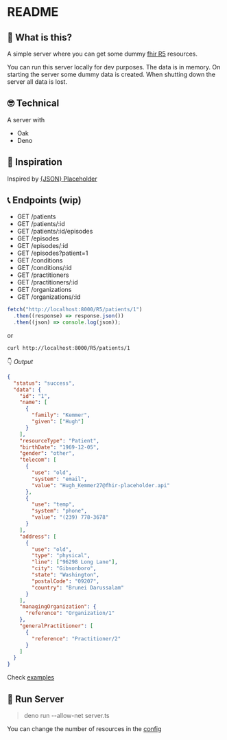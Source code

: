 # README

## 🤔 What is this?

A simple server where you can get some dummy [fhir R5](https://hl7.org/fhir/R5/) resources.

You can run this server locally for dev purposes. The data is in memory. On starting the server some dummy data is created. When shutting down the server all data is lost.

## :nerd_face: Technical

A server with

- Oak
- Deno

## :pray: Inspiration

Inspired by [{JSON} Placeholder](https://jsonplaceholder.typicode.com/)

## :telephone_receiver: Endpoints (wip)

- GET /patients
- GET /patients/:id
- GET /patients/:id/episodes
- GET /episodes
- GET /episodes/:id
- GET /episodes?patient=1
- GET /conditions
- GET /conditions/:id
- GET /practitioners
- GET /practitioners/:id
- GET /organizations
- GET /organizations/:id

```typescript
fetch("http://localhost:8000/R5/patients/1")
  .then((response) => response.json())
  .then((json) => console.log(json));
```

or

```sh
curl http://localhost:8000/R5/patients/1
```

👇 _Output_

```json
{
  "status": "success",
  "data": {
    "id": "1",
    "name": [
      {
        "family": "Kemmer",
        "given": ["Hugh"]
      }
    ],
    "resourceType": "Patient",
    "birthDate": "1969-12-05",
    "gender": "other",
    "telecom": [
      {
        "use": "old",
        "system": "email",
        "value": "Hugh_Kemmer27@fhir-placeholder.api"
      },
      {
        "use": "temp",
        "system": "phone",
        "value": "(239) 778-3678"
      }
    ],
    "address": [
      {
        "use": "old",
        "type": "physical",
        "line": ["96298 Long Lane"],
        "city": "Gibsonboro",
        "state": "Washington",
        "postalCode": "09207",
        "country": "Brunei Darussalam"
      }
    ],
    "managingOrganization": {
      "reference": "Organization/1"
    },
    "generalPractitioner": [
      {
        "reference": "Practitioner/2"
      }
    ]
  }
}
```

Check [examples](./examples.http)

## :rocket: Run Server

> deno run --allow-net server.ts

You can change the number of resources in the [config](./data/config.ts)
